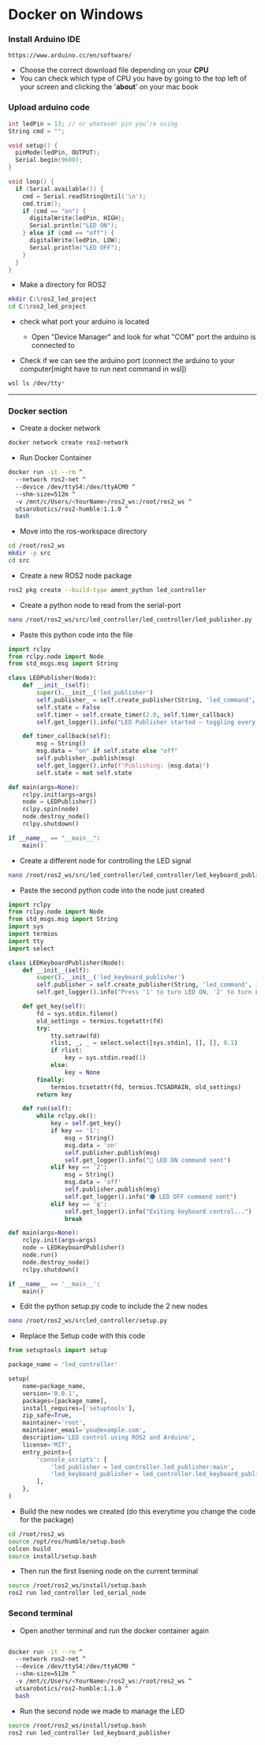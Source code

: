# Docker on Windows 

### Install Arduino IDE
```web
https://www.arduino.cc/en/software/
```
- Choose the correct download file depending on your **CPU**
- You can check which type of CPU you have by going to the top left of your screen and clicking the '**about**' on your mac book

### Upload arduino code
```c
int ledPin = 13; // or whatever pin you’re using
String cmd = "";

void setup() {
  pinMode(ledPin, OUTPUT);
  Serial.begin(9600);
}

void loop() {
  if (Serial.available()) {
    cmd = Serial.readStringUntil('\n');
    cmd.trim();
    if (cmd == "on") {
      digitalWrite(ledPin, HIGH);
      Serial.println("LED ON");
    } else if (cmd == "off") {
      digitalWrite(ledPin, LOW);
      Serial.println("LED OFF");
    }
  }
}
```

- Make a directory for ROS2
```bash
mkdir C:\ros2_led_project
cd C:\ros2_led_project
```

- check what port your arduino is located
  - Open "Device Manager" and look for what "COM" port the arduino is connected to

- Check if we can see the arduino port (connect the arduino to your computer[might have to run next command in wsl])
```bash
wsl ls /dev/tty*
```
---
### Docker section
- Create a docker network
```bash
docker network create ros2-network
```
-  Run Docker Container
```bash
docker run -it --rm ^
  --network ros2-net ^
  --device /dev/ttyS4:/dev/ttyACM0 ^
  --shm-size=512m ^
  -v /mnt/c/Users/<YourName>/ros2_ws:/root/ros2_ws ^
  utsarobotics/ros2-humble:1.1.0 ^
  bash
```




- Move into the ros-workspace directory
```bash
cd /root/ros2_ws
mkdir -p src
cd src

```

- Create a new ROS2 node package
```bash
ros2 pkg create --build-type ament_python led_controller
```

- Create a python node to read from the serial-port
```bash
nano /root/ros2_ws/src/led_controller/led_controller/led_publisher.py
```

- Paste this python code into the file
```python
import rclpy
from rclpy.node import Node
from std_msgs.msg import String

class LEDPublisher(Node):
    def __init__(self):
        super().__init__('led_publisher')
        self.publisher_ = self.create_publisher(String, 'led_command', 10)
        self.state = False
        self.timer = self.create_timer(2.0, self.timer_callback)
        self.get_logger().info("LED Publisher started — toggling every 2 seconds")

    def timer_callback(self):
        msg = String()
        msg.data = "on" if self.state else "off"
        self.publisher_.publish(msg)
        self.get_logger().info(f"Publishing: {msg.data}")
        self.state = not self.state

def main(args=None):
    rclpy.init(args=args)
    node = LEDPublisher()
    rclpy.spin(node)
    node.destroy_node()
    rclpy.shutdown()

if __name__ == "__main__":
    main()
```

- Create a different node for controlling the LED signal
```bash
nano /root/ros2_ws/src/led_controller/led_controller/led_keyboard_publisher.py
```

- Paste the second python code into the node just created
```python
import rclpy
from rclpy.node import Node
from std_msgs.msg import String
import sys
import termios
import tty
import select

class LEDKeyboardPublisher(Node):
    def __init__(self):
        super().__init__('led_keyboard_publisher')
        self.publisher = self.create_publisher(String, 'led_command', 10)
        self.get_logger().info("Press '1' to turn LED ON, '2' to turn LED OFF, 'q' to quit.")

    def get_key(self):
        fd = sys.stdin.fileno()
        old_settings = termios.tcgetattr(fd)
        try:
            tty.setraw(fd)
            rlist, _, _ = select.select([sys.stdin], [], [], 0.1)
            if rlist:
                key = sys.stdin.read(1)
            else:
                key = None
        finally:
            termios.tcsetattr(fd, termios.TCSADRAIN, old_settings)
        return key

    def run(self):
        while rclpy.ok():
            key = self.get_key()
            if key == '1':
                msg = String()
                msg.data = 'on'
                self.publisher.publish(msg)
                self.get_logger().info("🔆 LED ON command sent")
            elif key == '2':
                msg = String()
                msg.data = 'off'
                self.publisher.publish(msg)
                self.get_logger().info("🌑 LED OFF command sent")
            elif key == 'q':
                self.get_logger().info("Exiting keyboard control...")
                break

def main(args=None):
    rclpy.init(args=args)
    node = LEDKeyboardPublisher()
    node.run()
    node.destroy_node()
    rclpy.shutdown()

if __name__ == '__main__':
    main()
```

- Edit the python setup.py code to include the 2 new nodes
```bash
nano /root/ros2_ws/srcled_controller/setup.py
```

- Replace the Setup code with this code
```python
from setuptools import setup

package_name = 'led_controller'

setup(
    name=package_name,
    version='0.0.1',
    packages=[package_name],
    install_requires=['setuptools'],
    zip_safe=True,
    maintainer='root',
    maintainer_email='you@example.com',
    description='LED control using ROS2 and Arduino',
    license='MIT',
    entry_points={
        'console_scripts': [
            'led_publisher = led_controller.led_publisher:main',
            'led_keyboard_publisher = led_controller.led_keyboard_publisher:main',
        ],
    },
)
```

- Build the new nodes we created (do this everytime you change the code for the package)
```bash
cd /root/ros2_ws
source /opt/ros/humble/setup.bash
colcon build
source install/setup.bash
```

- Then run the first lisening node on the current terminal
```bash
source /root/ros2_ws/install/setup.bash
ros2 run led_controller led_serial_node
```

### Second terminal

- Open another terminal and run the docker container again
```bash

docker run -it --rm ^
  --network ros2-net ^
  --device /dev/ttyS4:/dev/ttyACM0 ^
  --shm-size=512m ^
  -v /mnt/c/Users/<YourName>/ros2_ws:/root/ros2_ws ^
  utsarobotics/ros2-humble:1.1.0 ^
  bash

```

- Run the second node we made to manage the LED
```bash
source /root/ros2_ws/install/setup.bash
ros2 run led_controller led_keyboard_publisher
```
